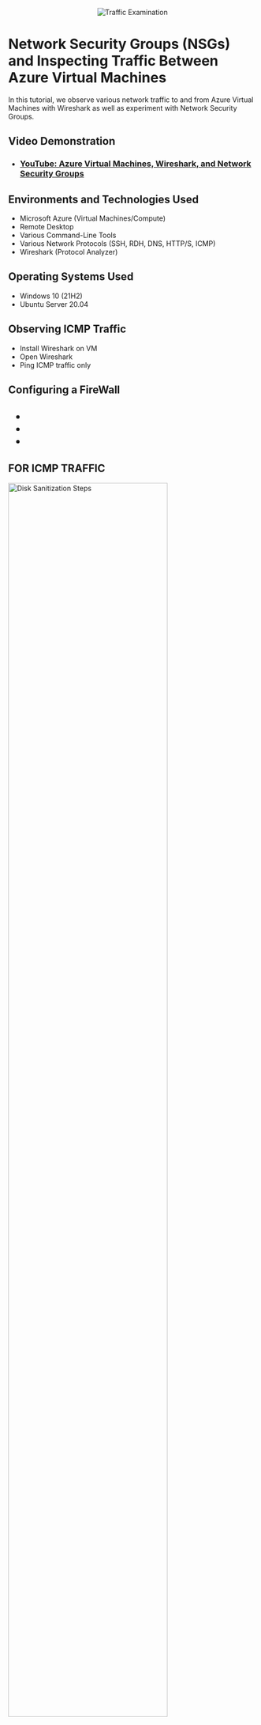 <p align="center">
<img src="https://i.imgur.com/Ua7udoS.png" alt="Traffic Examination"/>
</p>

<h1>Network Security Groups (NSGs) and Inspecting Traffic Between Azure Virtual Machines</h1>
In this tutorial, we observe various network traffic to and from Azure Virtual Machines with Wireshark as well as experiment with Network Security Groups. <br />


<h2>Video Demonstration</h2>

- ### [YouTube: Azure Virtual Machines, Wireshark, and Network Security Groups](https://www.youtube.com)

<h2>Environments and Technologies Used</h2>

- Microsoft Azure (Virtual Machines/Compute)
- Remote Desktop
- Various Command-Line Tools
- Various Network Protocols (SSH, RDH, DNS, HTTP/S, ICMP)
- Wireshark (Protocol Analyzer)

<h2>Operating Systems Used </h2>

- Windows 10 (21H2)
- Ubuntu Server 20.04

<h2>Observing ICMP Traffic</h2>

- Install Wireshark on VM
- Open Wireshark 
- Ping ICMP traffic only

<h2> Configuring a FireWall<h2>

-
-
-


<h2>FOR ICMP TRAFFIC</h2>

<p>
<img src="https://github.com/user-attachments/assets/42b64483-1e8a-48fc-8a9e-2c20a2a172a9" height="80%" width="80%" alt="Disk Sanitization Steps"/>

</p>
<p>
Run Windows 10 VM on Azure, open Remote Desktop to paste the IP address, go into Internet Explorer on the VM, and install Wireshark X64 
</p>
<br />

<p>
<img  src="https://github.com/user-attachments/assets/5361ccf1-31ba-4448-bc9d-3968cca03123" height="80%" width="80%" alt="Disk Sanitization Steps"/>

</p>
<p>
Open Wireshark and start packet capture. Within Wireshark, filter for ICMP traffic only

</p>
<br />

<p>
<img  src="https://github.com/user-attachments/assets/a7b7ace1-e233-4f87-ba4b-365b23da16c1" height="80%" width="80%" alt="Disk Sanitization Steps"/>
<img  src="https://github.com/user-attachments/assets/e55e462e-b04f-4ac1-81a0-e5907e2f6422" height="80%" width="80%" alt="Disk Sanitization Steps"/>
<img <img width="847" alt="image" src="https://github.com/user-attachments/assets/cf5924b5-3951-4565-b109-f0074e99da22" />


</p>
<p>
Retrieve the private IP address of the Ubuntu VM (linux-vm) and attempt to ping it from within the Windows 10 VM. You can see the pings in the 3rd screenshot.

</p>
<br />
